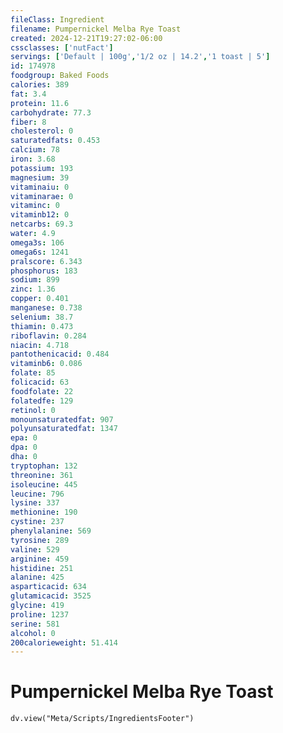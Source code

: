 ```yaml
---
fileClass: Ingredient
filename: Pumpernickel Melba Rye Toast
created: 2024-12-21T19:27:02-06:00
cssclasses: ['nutFact']
servings: ['Default | 100g','1/2 oz | 14.2','1 toast | 5']
id: 174978
foodgroup: Baked Foods
calories: 389
fat: 3.4
protein: 11.6
carbohydrate: 77.3
fiber: 8
cholesterol: 0
saturatedfats: 0.453
calcium: 78
iron: 3.68
potassium: 193
magnesium: 39
vitaminaiu: 0
vitaminarae: 0
vitaminc: 0
vitaminb12: 0
netcarbs: 69.3
water: 4.9
omega3s: 106
omega6s: 1241
pralscore: 6.343
phosphorus: 183
sodium: 899
zinc: 1.36
copper: 0.401
manganese: 0.738
selenium: 38.7
thiamin: 0.473
riboflavin: 0.284
niacin: 4.718
pantothenicacid: 0.484
vitaminb6: 0.086
folate: 85
folicacid: 63
foodfolate: 22
folatedfe: 129
retinol: 0
monounsaturatedfat: 907
polyunsaturatedfat: 1347
epa: 0
dpa: 0
dha: 0
tryptophan: 132
threonine: 361
isoleucine: 445
leucine: 796
lysine: 337
methionine: 190
cystine: 237
phenylalanine: 569
tyrosine: 289
valine: 529
arginine: 459
histidine: 251
alanine: 425
asparticacid: 634
glutamicacid: 3525
glycine: 419
proline: 1237
serine: 581
alcohol: 0
200calorieweight: 51.414
---
```


# Pumpernickel Melba Rye Toast

```dataviewjs
dv.view("Meta/Scripts/IngredientsFooter")
```